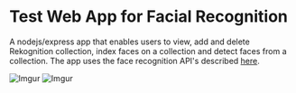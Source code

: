 # Test Web App for Facial Recognition

A nodejs/express app that enables users to view, add and delete Rekognition collection, index faces on a collection and detect faces from a collection. The app uses the face recognition API's described [here](https://github.com/lbrenman/face-rekognition-nodejs-lambda).

![Imgur](https://i.imgur.com/mEcPyOr.png)
![Imgur](https://i.imgur.com/6xJkYRe.jpg)